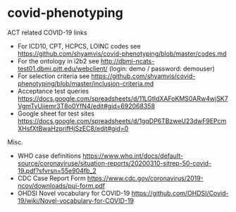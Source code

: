 # covid-phenotyping
ACT related COVID-19 links
* For ICD10, CPT, HCPCS, LOINC codes see https://github.com/shyamvis/covid-phenotyping/blob/master/codes.md
* For the ontology in i2b2 see http://dbmi-ncats-test01.dbmi.pitt.edu/webclient/ (login: demo / password: demouser)
* For selection criteria see https://github.com/shyamvis/covid-phenotyping/blob/master/inclusion-criteria.md
* Acceptance test queries https://docs.google.com/spreadsheets/d/11LGtIdXAFoKMS0ARw4wjSK7VgmTyUiiemr3T8o0YfN4/edit#gid=692068358
* Google sheet for test sites https://docs.google.com/spreadsheets/d/1gqDP6TBzweU23dwF9EPcmXHsfXtBwaHzprifHjSzEC8/edit#gid=0


Misc.
* WHO case definitions https://www.who.int/docs/default-source/coronaviruse/situation-reports/20200310-sitrep-50-covid-19.pdf?sfvrsn=55e904fb_2
* CDC Case Report Form https://www.cdc.gov/coronavirus/2019-ncov/downloads/pui-form.pdf
* OHDSI Novel vocabulary for COVID-19 https://github.com/OHDSI/Covid-19/wiki/Novel-vocabulary-for-COVID-19

